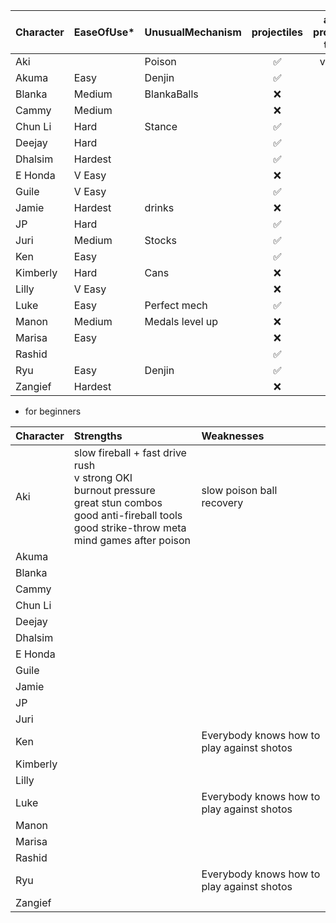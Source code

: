 | Character | EaseOfUse* | UnusualMechanism | projectiles| anti-projectile tools | CommandGrab |  Charge | Stock | Teleport | 
| :--- | :-- | :-- | :-----------: | :--: | :-- | :--: | :--: | :--: |
| Aki  || Poison | ✅ | v good  | ✅ | ? | N | ❌ | 
| Akuma |Easy| Denjin | ✅ |  | ❌ | | | ✅ | 
| Blanka  |Medium| BlankaBalls| ❌ |  | ✅ | | Y | ❌ | 
| Cammy |Medium| | ❌ | | | | | ❌ |
| Chun Li |Hard| Stance | ✅ |  | ✅ air | | | ❌ |
| Deejay |Hard| | ✅ | | | | | ❌ |
| Dhalsim |Hardest| | ✅ | | | | | ✅ | 
| E Honda |V Easy| | ❌ |  | ✅ | Y | Y | ❌ |
| Guile |V Easy| | ✅ | |  ✅ air | | Y | ❌ |
| Jamie |Hardest| drinks| ❌ | | ✅ | Y | | ❌ |
| JP |Hard| | ✅ | | ✅ |  | | ✅ |
| Juri |Medium| Stocks | ✅ | | | Y | | ❌ |
| Ken |Easy| | ✅ |  | | | | ❌ |
| Kimberly |Hard| Cans| ❌ |  | ✅ air | | | ❌ |
| Lilly |V Easy| | ❌ |  | | ✅| | ❌ |
| Luke |Easy| Perfect mech| ✅ |  | | | |❌ |
| Manon |Medium| Medals level up | ❌ |  | ✅ | |Y | ❌ |
| Marisa |Easy| | ❌ |  | ✅ stance| | | ❌ |
| Rashid || | ✅ |  | ❌ | | | ❌ |
| Ryu |Easy| Denjin | ✅ |  | ❌ | | | ❌ |
| Zangief |Hardest| | ❌ |  | ✅ |  | | ❌ |

* for beginners

| Character | Strengths | Weaknesses |
| :--- | :-- |  :--- |
| Aki  | slow fireball + fast drive rush <br> v strong OKI <br> burnout pressure <br> great stun combos <br> good anti-fireball tools <br> good strike-throw meta mind games after poison | slow poison ball recovery | |
| Akuma | | |
| Blanka | | | 
| Cammy  | | |
| Chun Li | | |
| Deejay | | |
| Dhalsim | | | 
| E Honda | | |
| Guile | | |
| Jamie | | |
| JP | | |
| Juri | | |
| Ken | |Everybody knows how to play against shotos|
| Kimberly | | |
| Lilly  | |
| Luke  | |Everybody knows how to play against shotos|
| Manon |  ||
| Marisa | | |
| Rashid | | |
| Ryu | |Everybody knows how to play against shotos|
| Zangief |  ||
